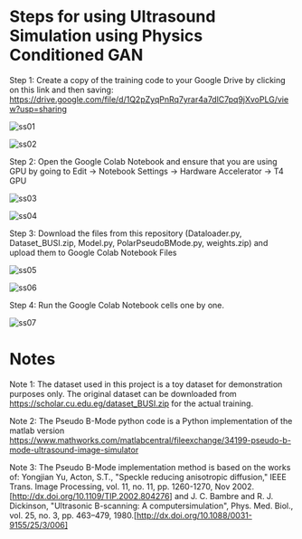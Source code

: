 # Steps for using Ultrasound Simulation using Physics Conditioned GAN

Step 1: Create a copy of the training code to your Google Drive by clicking on this link and then saving: https://drive.google.com/file/d/1Q2pZyqPnRq7yrar4a7dlC7pq9jXvoPLG/view?usp=sharing

![ss01](https://github.com/user-attachments/assets/0dd4f0e6-07a6-405c-a8ee-b36b792dc7eb)

![ss02](https://github.com/user-attachments/assets/628513d4-fd1e-4f7a-94d6-afe0f72a77fb)

Step 2: Open the Google Colab Notebook and ensure that you are using GPU by going to Edit -> Notebook Settings -> Hardware Accelerator -> T4 GPU

![ss03](https://github.com/user-attachments/assets/721318f3-dcd4-40b0-82ee-64b4cebc97fd)

![ss04](https://github.com/user-attachments/assets/d2a70078-2e0a-46a0-936d-2b26b91372d1)

Step 3: Download the files from this repository (Dataloader.py, Dataset_BUSI.zip, Model.py, PolarPseudoBMode.py, weights.zip) and upload them to Google Colab Notebook Files

![ss05](https://github.com/user-attachments/assets/dd457633-8d8f-4403-a96e-b7267fb6b215)

![ss06](https://github.com/user-attachments/assets/af8906da-7f69-47a2-ba8b-272256ed48e5)

Step 4: Run the Google Colab Notebook cells one by one.

![ss07](https://github.com/user-attachments/assets/d2e4a80d-8fa7-45c7-8e6a-7ac15c1036ad)

# Notes

Note 1: The dataset used in this project is a toy dataset for demonstration purposes only. The original dataset can be downloaded from https://scholar.cu.edu.eg/dataset_BUSI.zip for the actual training.

Note 2: The Pseudo B-Mode python code is a Python implementation of the matlab version https://www.mathworks.com/matlabcentral/fileexchange/34199-pseudo-b-mode-ultrasound-image-simulator

Note 3: The Pseudo B-Mode implementation method is based on the works of: Yongjian Yu, Acton, S.T., "Speckle reducing anisotropic diffusion," IEEE Trans. Image Processing, vol. 11, no. 11, pp. 1260-1270, Nov 2002.[http://dx.doi.org/10.1109/TIP.2002.804276] and J. C. Bambre and R. J. Dickinson, "Ultrasonic B-scanning: A computersimulation", Phys. Med. Biol., vol. 25, no. 3, pp. 463–479, 1980.[http://dx.doi.org/10.1088/0031-9155/25/3/006]
